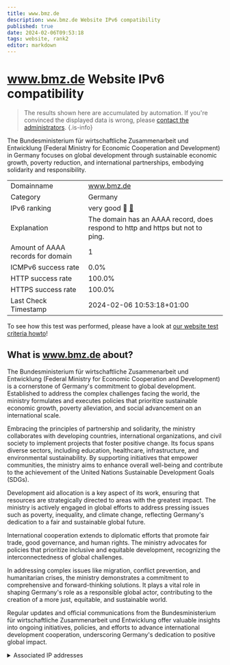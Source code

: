 ```yaml
---
title: www.bmz.de
description: www.bmz.de Website IPv6 compatibility
published: true
date: 2024-02-06T09:53:18
tags: website, rank2
editor: markdown
---
```


# www.bmz.de Website IPv6 compatibility

> The results shown here are accumulated by automation. If you're convinced the displayed data is wrong, please [contact the administrators](/howto/chat). 
{.is-info}

The Bundesministerium für wirtschaftliche Zusammenarbeit und Entwicklung (Federal Ministry for Economic Cooperation and Development) in Germany focuses on global development through sustainable economic growth, poverty reduction, and international partnerships, embodying solidarity and responsibility.


|   |   |
| - | - |
| Domainname | www.bmz.de
| Category | Germany |
| IPv6 ranking | very good :2nd_place_medal: [🔗](/howto/ranking) |
| Explanation | The domain has an AAAA record, does respond to http and https but not to ping. |
| Amount of AAAA records for domain | 1 |
| ICMPv6 success rate | 0.0%|
| HTTP success rate | 100.0% |
| HTTPS success rate | 100.0% |
| Last Check Timestamp | 2024-02-06 10:53:18+01:00 |

To see how this test was performed, please have a look at [our website test criteria howto](/howto/testcriteria/website)!


## What is www.bmz.de about?
The Bundesministerium für wirtschaftliche Zusammenarbeit und Entwicklung (Federal Ministry for Economic Cooperation and Development) is a cornerstone of Germany's commitment to global development. Established to address the complex challenges facing the world, the ministry formulates and executes policies that prioritize sustainable economic growth, poverty alleviation, and social advancement on an international scale.

Embracing the principles of partnership and solidarity, the ministry collaborates with developing countries, international organizations, and civil society to implement projects that foster positive change. Its focus spans diverse sectors, including education, healthcare, infrastructure, and environmental sustainability. By supporting initiatives that empower communities, the ministry aims to enhance overall well-being and contribute to the achievement of the United Nations Sustainable Development Goals (SDGs).

Development aid allocation is a key aspect of its work, ensuring that resources are strategically directed to areas with the greatest impact. The ministry is actively engaged in global efforts to address pressing issues such as poverty, inequality, and climate change, reflecting Germany's dedication to a fair and sustainable global future.

International cooperation extends to diplomatic efforts that promote fair trade, good governance, and human rights. The ministry advocates for policies that prioritize inclusive and equitable development, recognizing the interconnectedness of global challenges.

In addressing complex issues like migration, conflict prevention, and humanitarian crises, the ministry demonstrates a commitment to comprehensive and forward-thinking solutions. It plays a vital role in shaping Germany's role as a responsible global actor, contributing to the creation of a more just, equitable, and sustainable world.

Regular updates and official communications from the Bundesministerium für wirtschaftliche Zusammenarbeit und Entwicklung offer valuable insights into ongoing initiatives, policies, and efforts to advance international development cooperation, underscoring Germany's dedication to positive global impact.



<details>
<summary>Associated IP addresses</summary>

2a03:d400:24:0:185:132:24:40

</details>
